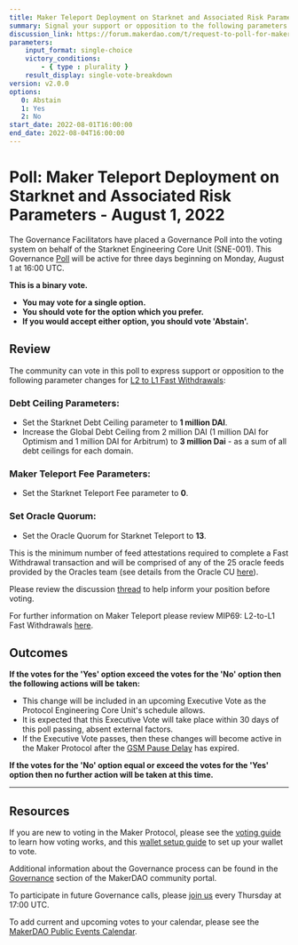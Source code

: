 ```yaml
---
title: Maker Teleport Deployment on Starknet and Associated Risk Parameters - August 1, 2022
summary: Signal your support or opposition to the following parameters for Maker Teleport deployment on Starknet.
discussion_link: https://forum.makerdao.com/t/request-to-poll-for-maker-teleport-deployment-on-starknet-and-associated-risk-parameters/16844
parameters:
    input_format: single-choice
    victory_conditions:
        - { type : plurality }
    result_display: single-vote-breakdown
version: v2.0.0
options:
   0: Abstain
   1: Yes
   2: No
start_date: 2022-08-01T16:00:00
end_date: 2022-08-04T16:00:00
---
```

# Poll: Maker Teleport Deployment on Starknet and Associated Risk Parameters - August 1, 2022

The Governance Facilitators have placed a Governance Poll into the voting system on behalf of the Starknet Engineering Core Unit (SNE-001). This Governance [Poll](https://community-development.makerdao.com/en/learn/governance/on-chain-gov) will be active for three days beginning on Monday, August 1 at 16:00 UTC.

**This is a binary vote.**
- **You may vote for a single option.**
- **You should vote for the option which you prefer.**
- **If you would accept either option, you should vote 'Abstain'.**

## Review

The community can vote in this poll to express support or opposition to the following parameter changes for [L2 to L1 Fast Withdrawals](https://forum.makerdao.com/t/mip69-l2-to-l1-fast-withdrawals/14041):

### Debt Ceiling Parameters:

 - Set the Starknet Debt Ceiling parameter to **1 million DAI**.
 - Increase the Global Debt Ceiling from 2 million DAI (1 million DAI for Optimism and 1 million DAI for Arbitrum) to **3 million Dai** - as a sum of all debt ceilings for each domain.

### Maker Teleport Fee Parameters:

 - Set the Starknet Teleport Fee parameter to **0**.

### Set Oracle Quorum:

 -  Set the Oracle Quorum for Starknet Teleport to **13**.
 
This is the minimum number of feed attestations required to complete a Fast Withdrawal transaction and will be comprised of any of the 25 oracle feeds provided by the Oracles team (see details from the Oracle CU [here](https://forum.makerdao.com/t/teleport-oracle-overview/15077)).

Please review the discussion [thread](https://forum.makerdao.com/t/request-to-poll-for-maker-teleport-deployment-on-starknet-and-associated-risk-parameters/16844) to help inform your position before voting.

For further information on Maker Teleport please review MIP69: L2-to-L1 Fast Withdrawals [here](https://mips.makerdao.com/mips/details/MIP69). 

## Outcomes

**If the votes for the 'Yes' option exceed the votes for the 'No' option then the following actions will be taken:**
* This change will be included in an upcoming Executive Vote as the Protocol Engineering Core Unit's schedule allows.
* It is expected that this Executive Vote will take place within 30 days of this poll passing, absent external factors.
* If the Executive Vote passes, then these changes will become active in the Maker Protocol after the [GSM Pause Delay](https://manual.makerdao.com/parameter-index/core/param-gsm-pause-delay) has expired.

**If the votes for the 'No' option equal or exceed the votes for the 'Yes' option then no further action will be taken at this time.**

---

## Resources

If you are new to voting in the Maker Protocol, please see the [voting guide](https://community-development.makerdao.com/en/learn/governance/how-voting-works/) to learn how voting works, and this [wallet setup guide](https://community-development.makerdao.com/en/learn/governance/voting-setup/) to set up your wallet to vote.

Additional information about the Governance process can be found in the [Governance](https://community-development.makerdao.com/en/learn/governance) section of the MakerDAO community portal.

To participate in future Governance calls, please [join us](https://github.com/makerdao/community/tree/master/governance/governance-and-risk-meetings) every Thursday at 17:00 UTC.

To add current and upcoming votes to your calendar, please see the [MakerDAO Public Events Calendar](https://calendar.google.com/calendar/embed?src=makerdao.com_3efhm2ghipksegl009ktniomdk%40group.calendar.google.com&ctz=UTC&mode=week&showCalendars=0&showPrint=0).
